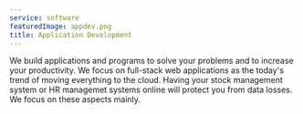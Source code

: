```yaml
---
service: software
featuredImage: appdev.png
title: Application Development
---
```


We build applications and programs to solve your problems and to increase your productivity. We focus on full-stack web applications as the today's trend of moving everything to the cloud. Having your stock management system or HR managemet systems online will protect you from data losses. We focus on these aspects mainly.
